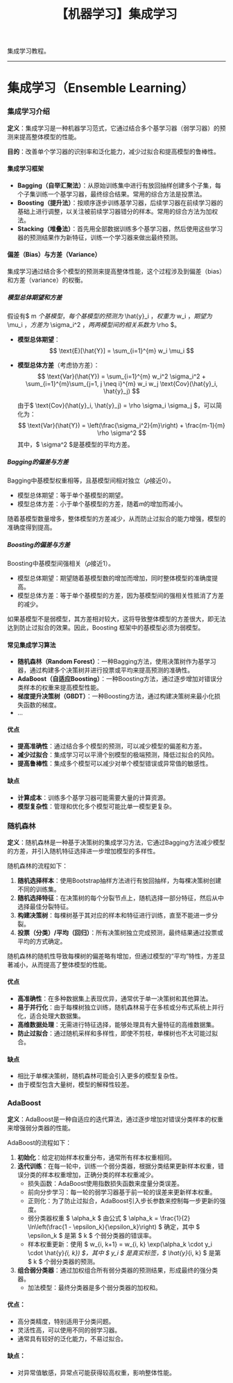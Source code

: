 ﻿---
title:  【机器学习】集成学习
categories:
- MachineLearning
tags:
- ComputerScience 
- MachineLearning 
---
集成学习教程。


---
# 集成学习（Ensemble Learning）

### 集成学习介绍
**定义**：集成学习是一种机器学习范式，它通过结合多个基学习器（弱学习器）的预测来提高整体模型的性能。

**目的**：改善单个学习器的识别率和泛化能力，减少过拟合和提高模型的鲁棒性。

#### 集成学习框架
- **Bagging（自举汇聚法）**：从原始训练集中进行有放回抽样创建多个子集，每个子集训练一个基学习器，最终综合结果。常用的综合方法是投票法。
- **Boosting（提升法）**：按顺序逐步训练基学习器，后续学习器在前续学习器的基础上进行调整，以关注被前续学习器错分的样本。常用的综合方法为加权法。
- **Stacking（堆叠法）**：首先用全部数据训练多个基学习器，然后使用这些学习器的预测结果作为新特征，训练一个学习器来做出最终预测。


#### 偏差（Bias）与方差（Variance）
集成学习通过结合多个模型的预测来提高整体性能，这个过程涉及到偏差（bias）和方差（variance）的权衡。

##### 模型总体期望和方差
假设有$ m $个基模型，每个基模型的预测为$ \hat{y}_i $，权重为$ w_i $，期望为$ \mu_i $，方差为$ \sigma_i^2 $，两两模型间的相关系数为$ \rho $。

- **模型总体期望**：
  $$ \text{E}[\hat{Y}] = \sum_{i=1}^{m} w_i \mu_i $$

- **模型总体方差**（考虑协方差）：
  $$ \text{Var}(\hat{Y}) = \sum_{i=1}^{m} w_i^2 \sigma_i^2 + \sum_{i=1}^{m}\sum_{j=1, j \neq i}^{m} w_i w_j \text{Cov}(\hat{y}_i, \hat{y}_j) $$
  
  由于$ \text{Cov}(\hat{y}_i, \hat{y}_j) = \rho \sigma_i \sigma_j $，可以简化为：
  $$ \text{Var}(\hat{Y}) =  \left(\frac{\sigma_i^2}{m}\right) + \frac{m-1}{m} \rho \sigma^2 $$
  其中，$ \sigma^2 $是基模型的平均方差。

##### Bagging的偏差与方差
Bagging中基模型权重相等，且基模型间相对独立（𝜌接近0）。
- 模型总体期望：等于单个基模型的期望。
- 模型总体方差：小于单个基模型的方差，随着𝑚的增加而减小。

随着基模型数量增多，整体模型的方差减少，从而防止过拟合的能力增强，模型的准确度得到提高。

##### Boosting的偏差与方差
Boosting中基模型间强相关（𝜌接近1）。
- 模型总体期望：期望随着基模型数的增加而增加，同时整体模型的准确度提高。
- 模型总体方差：等于单个基模型的方差，因为基模型间的强相关性抵消了方差的减少。

如果基模型不是弱模型，其方差相对较大，这将导致整体模型的方差很大，即无法达到防止过拟合的效果。因此，Boosting 框架中的基模型必须为弱模型。

#### 常见集成学习算法
- **随机森林（Random Forest）**：一种Bagging方法，使用决策树作为基学习器，通过构建多个决策树并进行投票或平均来提高预测的准确性。
- **AdaBoost（自适应Boosting）**：一种Boosting方法，通过逐步增加对错误分类样本的权重来提高模型性能。
- **梯度提升决策树（GBDT）**：一种Boosting方法，通过构建决策树来最小化损失函数的梯度。
- ...

#### 优点
- **提高准确性**：通过结合多个模型的预测，可以减少模型的偏差和方差。
- **减少过拟合**：集成学习可以平滑个别模型的极端预测，降低过拟合的风险。
- **提高鲁棒性**：集成多个模型可以减少对单个模型错误或异常值的敏感性。

#### 缺点
- **计算成本**：训练多个基学习器可能需要大量的计算资源。
- **模型复杂性**：管理和优化多个模型可能比单一模型更复杂。

### 随机森林

**定义**：随机森林是一种基于决策树的集成学习方法，它通过Bagging方法减少模型的方差，并引入随机特征选择进一步增加模型的多样性。

随机森林的流程如下：
1. **随机选择样本**：使用Bootstrap抽样方法进行有放回抽样，为每棵决策树创建不同的训练集。
2. **随机选择特征**：在决策树的每个分裂节点上，随机选择一部分特征，然后从中选择最佳分裂特征。
3. **构建决策树**：每棵树基于其对应的样本和特征进行训练，直至不能进一步分裂。
4. **投票（分类）/平均（回归）**：所有决策树独立完成预测，最终结果通过投票或平均的方式确定。

随机森林的随机性导致每棵树的偏差略有增加，但通过模型的“平均”特性，方差显著减小，从而提高了整体模型的性能。

#### 优点
- **高准确性**：在多种数据集上表现优异，通常优于单一决策树和其他算法。
- **易于并行化**：由于每棵树独立训练，随机森林易于在多核或分布式系统上并行化，适合处理大数据集。
- **高维数据处理**：无需进行特征选择，能够处理具有大量特征的高维数据集。
- **防止过拟合**：通过随机采样和多样性，即使不剪枝，单棵树也不太可能过拟合。

#### 缺点
- 相比于单棵决策树，随机森林可能会引入更多的模型复杂性。
- 由于模型包含大量树，模型的解释性较差。


### AdaBoost
**定义**：AdaBoost是一种自适应的迭代算法，通过逐步增加对错误分类样本的权重来增强弱分类器的性能。

AdaBoost的流程如下：
1. **初始化**：给定初始样本权重分布，通常所有样本权重相同。
2. **迭代训练**：在每一轮中，训练一个弱分类器，根据分类结果更新样本权重，错误分类的样本权重增加，正确分类的样本权重减少。
   - 损失函数：AdaBoost使用指数损失函数来度量分类误差。
   - 前向分步学习：每一轮的弱学习器基于前一轮的误差来更新样本权重。
   - 正则化：为了防止过拟合，AdaBoost引入步长参数来控制每一步更新的强度。
   - 弱分类器权重 $ \alpha_k $ 由公式 $ \alpha_k = \frac{1}{2} \ln\left(\frac{1 - \epsilon_k}{\epsilon_k}\right) $ 确定，其中 $ \epsilon_k $ 是第 $ k $ 个弱分类器的错误率。
   - 样本权重更新：使用 $ w_{i, k+1} = w_{i, k} \exp(\alpha_k \cdot y_i \cdot \hat{y}_{i, k}) $，其中 $ y_i $ 是真实标签，$ \hat{y}_{i, k} $ 是第 $ k $ 个弱分类器的预测。
3. **组合弱分类器**：通过加权组合所有弱分类器的预测结果，形成最终的强分类器。
   - 加法模型：最终分类器是多个弱分类器的加权和。



#### 优点：
- 高分类精度，特别适用于分类问题。
- 灵活性高，可以使用不同的弱学习器。
- 通常具有较好的泛化能力，不易过拟合。
#### 缺点：
- 对异常值敏感，异常点可能获得较高权重，影响整体性能。

